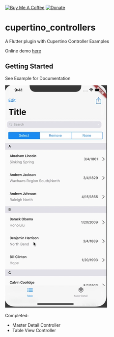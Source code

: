 [![Buy Me A Coffee](https://img.shields.io/badge/Donate-Buy%20Me%20A%20Coffee-yellow.svg)](https://www.buymeacoffee.com/rodydavis)
[![Donate](https://img.shields.io/badge/Donate-PayPal-green.svg)](https://www.paypal.com/cgi-bin/webscr?cmd=_s-xclick&hosted_button_id=WSH3GVC49GNNJ)

# cupertino_controllers

A Flutter plugin with Cupertino Controller Examples

Online demo [here](https://rodydavis.github.io/cupertino_controllers/)

## Getting Started

See Example for Documentation

![](https://github.com/AppleEducate/plugins/blob/master/packages/cupertino_controllers/assets/screenshots/ezgif-4-ddefe3c604fb.gif)

Completed:
- Master Detail Controller
- Table View Controller
